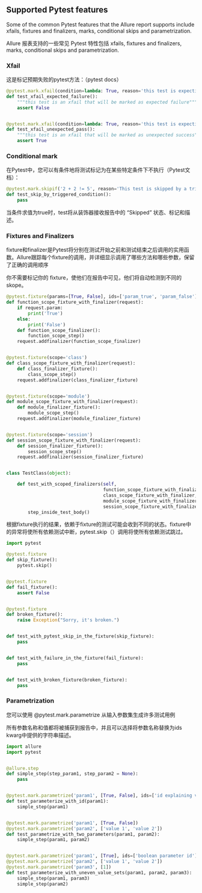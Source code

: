 
## Supported Pytest features
Some of the common Pytest features that the Allure report supports include xfails, fixtures and finalizers, marks, conditional skips and parametrization.

Allure 报表支持的一些常见 Pytest 特性包括 xfails, fixtures and finalizers, marks, conditional skips and parametrization.


### Xfail
这是标记预期失败的pytest方法：（pytest docs）

```py
@pytest.mark.xfail(condition=lambda: True, reason='this test is expecting failure')
def test_xfail_expected_failure():
    """this test is an xfail that will be marked as expected failure"""
    assert False


@pytest.mark.xfail(condition=lambda: True, reason='this test is expecting failure')
def test_xfail_unexpected_pass():
    """this test is an xfail that will be marked as unexpected success"""
    assert True
```




### Conditional mark
在Pytest中，您可以有条件地将测试标记为在某些特定条件下不执行（Pytest文档）：

```py
@pytest.mark.skipif('2 + 2 != 5', reason='This test is skipped by a triggered condition in @pytest.mark.skipif')
def test_skip_by_triggered_condition():
    pass
```
当条件求值为true时，test将从装饰器接收报告中的 “Skipped” 状态、标记和描述。



### Fixtures and Finalizers

fixture和finalizer是Pytest将分别在测试开始之前和测试结束之后调用的实用函数。Allure跟踪每个fixture的调用，并详细显示调用了哪些方法和哪些参数，保留了正确的调用顺序

你不需要标记你的 fixture，使他们在报告中可见，他们将自动检测到不同的skope。

```py
@pytest.fixture(params=[True, False], ids=['param_true', 'param_false'])
def function_scope_fixture_with_finalizer(request):
    if request.param:
        print('True')
    else:
        print('False')
    def function_scope_finalizer():
        function_scope_step()
    request.addfinalizer(function_scope_finalizer)


@pytest.fixture(scope='class')
def class_scope_fixture_with_finalizer(request):
    def class_finalizer_fixture():
        class_scope_step()
    request.addfinalizer(class_finalizer_fixture)


@pytest.fixture(scope='module')
def module_scope_fixture_with_finalizer(request):
    def module_finalizer_fixture():
        module_scope_step()
    request.addfinalizer(module_finalizer_fixture)


@pytest.fixture(scope='session')
def session_scope_fixture_with_finalizer(request):
    def session_finalizer_fixture():
        session_scope_step()
    request.addfinalizer(session_finalizer_fixture)


class TestClass(object):

    def test_with_scoped_finalizers(self,
                                    function_scope_fixture_with_finalizer,
                                    class_scope_fixture_with_finalizer,
                                    module_scope_fixture_with_finalizer,
                                    session_scope_fixture_with_finalizer):
        step_inside_test_body()
```


根据fixture执行的结果，依赖于fixture的测试可能会收到不同的状态。fixture中的异常将使所有依赖测试中断，pytest.skip（）调用将使所有依赖测试跳过。


```py
import pytest

@pytest.fixture
def skip_fixture():
    pytest.skip()


@pytest.fixture
def fail_fixture():
    assert False


@pytest.fixture
def broken_fixture():
    raise Exception("Sorry, it's broken.")


def test_with_pytest_skip_in_the_fixture(skip_fixture):
    pass


def test_with_failure_in_the_fixture(fail_fixture):
    pass


def test_with_broken_fixture(broken_fixture):
    pass
```




### Parametrization

您可以使用 @pytest.mark.parametrize 从输入参数集生成许多测试用例

所有参数名称和值都将被捕获到报告中，并且可以选择将参数名称替换为ids kwarg中提供的字符串描述。


```py
import allure
import pytest


@allure.step
def simple_step(step_param1, step_param2 = None):
    pass


@pytest.mark.parametrize('param1', [True, False], ids=['id explaining value 1', 'id explaining value 2'])
def test_parameterize_with_id(param1):
    simple_step(param1)


@pytest.mark.parametrize('param1', [True, False])
@pytest.mark.parametrize('param2', ['value 1', 'value 2'])
def test_parametrize_with_two_parameters(param1, param2):
    simple_step(param1, param2)


@pytest.mark.parametrize('param1', [True], ids=['boolean parameter id'])
@pytest.mark.parametrize('param2', ['value 1', 'value 2'])
@pytest.mark.parametrize('param3', [1])
def test_parameterize_with_uneven_value_sets(param1, param2, param3):
    simple_step(param1, param3)
    simple_step(param2)
```


